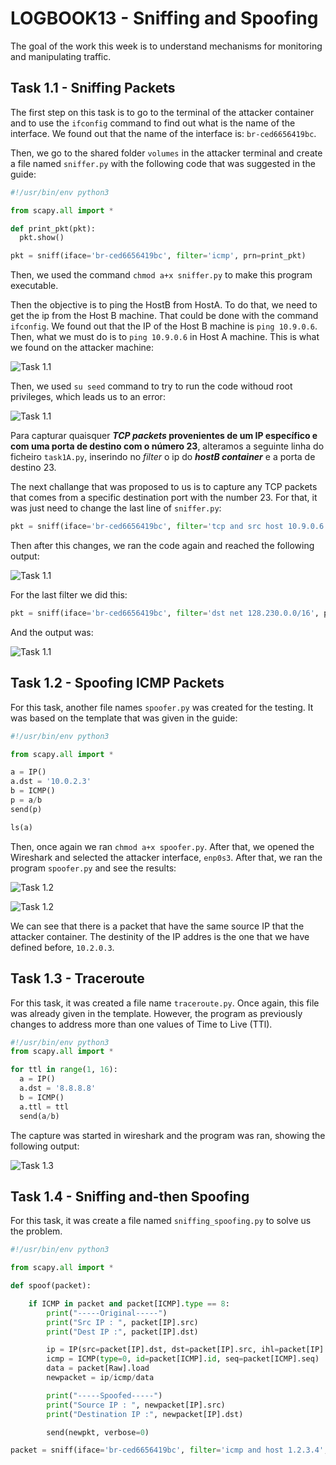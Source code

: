 # LOGBOOK13 - Sniffing and Spoofing

The goal of the work this week is to understand mechanisms for monitoring and manipulating traffic.

## Task 1.1 - Sniffing Packets

The first step on this task is to go to the terminal of the attacker container and to use the `ifconfig` command to find out what is the name of the interface. We found out that the name of the interface is: `br-ced6656419bc`.

Then, we go to the shared folder `volumes` in the attacker terminal and create a file named `sniffer.py` with the following code that was suggested in the guide:

```py
#!/usr/bin/env python3

from scapy.all import *

def print_pkt(pkt):
  pkt.show()

pkt = sniff(iface='br-ced6656419bc', filter='icmp', prn=print_pkt)
```

Then, we used the command `chmod a+x sniffer.py` to make this program executable.

Then the objective is to ping the HostB from HostA. To do that, we need to get the ip from the Host B machine. That could be done with the command `ifconfig`. We found out that the IP of the Host B machine is `ping 10.9.0.6`. Then, what we must do is to `ping 10.9.0.6` in Host A machine. This is what we found on the attacker machine:

![Task 1.1](images/LOGBOOK13/image.png)

Then, we used `su seed` command to try to run the code withoud root privileges, which leads us to an error:

![Task 1.1](images/LOGBOOK13/image1.png)

Para capturar quaisquer **_TCP packets_ provenientes de um IP específico e com uma porta de destino com o número 23**, alteramos a seguinte linha do ficheiro ```task1A.py```, inserindo no _filter_ o ip do **_hostB container_** e a porta de destino 23.

The next challange that was proposed to us is to capture any TCP packets that comes from a specific destination port with the number 23. For that, it was just need to change the last line of `sniffer.py`:

```py
pkt = sniff(iface='br-ced6656419bc', filter='tcp and src host 10.9.0.6 and dst port 23', prn=print_pkt))
```

Then after this changes, we ran the code again and reached the following output:

![Task 1.1](images/LOGBOOK13/image2.png)

For the last filter we did this: 

```py
pkt = sniff(iface='br-ced6656419bc', filter='dst net 128.230.0.0/16', prn=print_pkt))
```

And the output was:

![Task 1.1](images/LOGBOOK13/image3.png)

## Task 1.2 - Spoofing ICMP Packets

For this task, another file names `spoofer.py` was created for the testing. It was based on the template that was given in the guide:

```py
#!/usr/bin/env python3

from scapy.all import *

a = IP()
a.dst = '10.0.2.3'
b = ICMP()
p = a/b
send(p)

ls(a)
```

Then, once again we ran  `chmod a+x spoofer.py`. After that, we opened the Wireshark and selected the attacker interface, `enp0s3`. After that, we ran the program `spoofer.py` and see the results:

![Task 1.2](images/LOGBOOK13/image2.1.png)


![Task 1.2](images/LOGBOOK13/image2.2.png)

We can see that there is a packet that have the same source IP that the attacker container. The destinity of the IP addres is the one that we have defined before, `10.2.0.3`.

## Task 1.3 - Traceroute

For this task, it was created a file name `traceroute.py`. Once again, this file was already given in the template. However, the program as previously changes to address more than one values of Time to Live (TTl).

```py
#!/usr/bin/env python3
from scapy.all import *

for ttl in range(1, 16):
  a = IP()
  a.dst = '8.8.8.8'
  b = ICMP()
  a.ttl = ttl
  send(a/b)
```

The capture was started in wireshark and the program was ran, showing the following output:

![Task 1.3](images/LOGBOOK13/image3.1.png)

## Task 1.4 - Sniffing and-then Spoofing

For this task, it was create a file named `sniffing_spoofing.py` to solve us the problem.

```py
#!/usr/bin/env python3

from scapy.all import *

def spoof(packet):

    if ICMP in packet and packet[ICMP].type == 8:
        print("-----Original-----")
        print("Src IP : ", packet[IP].src)
        print("Dest IP :", packet[IP].dst)

        ip = IP(src=packet[IP].dst, dst=packet[IP].src, ihl=packet[IP].ihl)
        icmp = ICMP(type=0, id=packet[ICMP].id, seq=packet[ICMP].seq)
        data = packet[Raw].load
        newpacket = ip/icmp/data

        print("-----Spoofed-----")
        print("Source IP : ", newpacket[IP].src)
        print("Destination IP :", newpacket[IP].dst)

        send(newpkt, verbose=0)

packet = sniff(iface='br-ced6656419bc', filter='icmp and host 1.2.3.4', prn=spoof)
```




